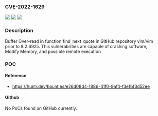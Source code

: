 ### [CVE-2022-1629](https://cve.mitre.org/cgi-bin/cvename.cgi?name=CVE-2022-1629)
![](https://img.shields.io/static/v1?label=Product&message=vim%2Fvim&color=blue)
![](https://img.shields.io/static/v1?label=Version&message=%3C%208.2.4925%20&color=brighgreen)
![](https://img.shields.io/static/v1?label=Vulnerability&message=CWE-126%20Buffer%20Over-read&color=brighgreen)

### Description

Buffer Over-read in function find_next_quote in GitHub repository vim/vim prior to 8.2.4925. This vulnerabilities are capable of crashing software, Modify Memory, and possible remote execution

### POC

#### Reference
- https://huntr.dev/bounties/e26d08d4-1886-41f0-9af4-f3e1bf3d52ee

#### Github
No PoCs found on GitHub currently.

